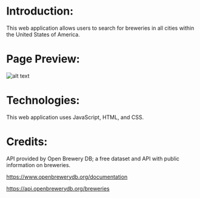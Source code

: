 # Introduction:
This web application allows users to search for breweries in all cities within the United States of America.

# Page Preview:
![alt text](./"/home/amii1/Development/code/Amii-projects/phase-1-project/BeersCheers.png")

# Technologies:
This web application uses JavaScript, HTML, and CSS.

# Credits:
API provided by Open Brewery DB; a free dataset and API with public information on breweries. 

https://www.openbrewerydb.org/documentation

https://api.openbrewerydb.org/breweries
